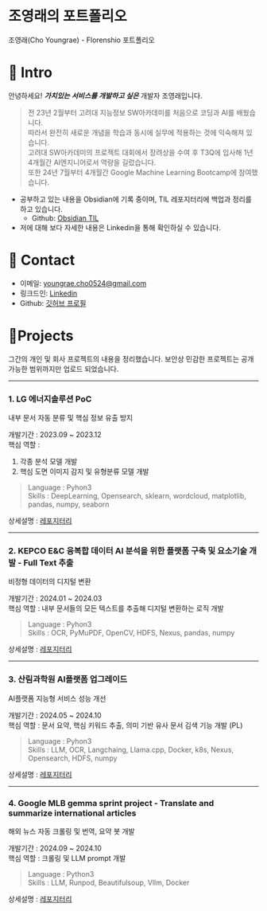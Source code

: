 # 조영래의 포트폴리오
조영래(Cho Youngrae) - Florenshio 포트폴리오

# 📌 Intro
안녕하세요! _**가치있는 서비스를 개발하고 싶은**_ 개발자 조영래입니다.

>전 23년 2월부터 고려대 지능정보 SW아카데미를 처음으로 코딩과 AI를 배웠습니다.  
>따라서 완전히 새로운 개념을 학습과 동시에 실무에 적용하는 것에 익숙해져 있습니다.  
>고려대 SW아카데미의 프로젝트 대회에서 장려상을 수여 후 T3Q에 입사해 1년 4개월간 AI엔지니어로서 역량을 길렀습니다.  
>또한 24년 7월부터 4개월간 Google Machine Learning Bootcamp에 참여했습니다.  

- 공부하고 있는 내용을 Obsidian에 기록 중이며, TIL 레포지터리에 백업과 정리를 하고 있습니다.
  - Github: [Obsidian TIL](https://github.com/Florenshio/Obsidian_TIL)
- 저에 대해 보다 자세한 내용은 Linkedin을 통해 확인하실 수 있습니다.

# 📌 Contact
- 이메일: youngrae.cho0524@gmail.com
- 링크드인: [Linkedin](www.linkedin.com/in/youngrae-jo-86752b282)
- Github: [깃허브 프로필](https://github.com/Florenshio)

# 📝Projects
그간의 개인 및 회사 프로젝트의 내용을 정리했습니다.
보안상 민감한 프로젝트는 공개 가능한 범위까지만 업로드 되었습니다.

---
### 1. LG 에너지솔루션 PoC
내부 문서 자동 분류 및 핵심 정보 유출 방지

개발기간 : 2023.09 ~ 2023.12  
핵심 역할 : 
  1. 각종 분석 모델 개발
  2. 핵심 도면 이미지 감지 및 유형분류 모델 개발

> Language : Pyhon3  
> Skills : DeepLearning, Opensearch, sklearn, wordcloud, matplotlib, pandas, numpy, seaborn  

상세설명 : [레포지터리](https://github.com/Florenshio/lg_es_poc)

---
### 2. KEPCO E&C 융복합 데이터 AI 분석을 위한 플랫폼 구축 및 요소기술 개발 - Full Text 추출
비정형 데이터의 디지털 변환

개발기간 : 2024.01 ~ 2024.03  
핵심 역할 : 내부 문서들의 모든 텍스트를 추출해 디지털 변환하는 로직 개발

> Language : Pyhon3  
> Skills : OCR, PyMuPDF, OpenCV, HDFS, Nexus, pandas, numpy

상세설명 : [레포지터리](https://github.com/Florenshio/kepco_enc_fulltext)

---
### 3. 산림과학원 AI플랫폼 업그레이드
AI플랫폼 지능형 서비스 성능 개선

개발기간 : 2024.05 ~ 2024.10  
핵심 역할 : 문서 요약, 핵심 키워드 추출, 의미 기반 유사 문서 김색 기능 개발 (PL)  

> Language : Pyhon3  
> Skills : LLM, OCR, Langchaing, Llama.cpp, Docker, k8s, Nexus, Opensearch, HDFS, numpy

상세설명 : [레포지터리](https://github.com/Florenshio/forest_science)

---
### 4. Google MLB gemma sprint project - Translate and summarize international articles
해외 뉴스 자동 크롤링 및 번역, 요약 봇 개발

개발기간 : 2024.09 ~ 2024.10  
핵심 역할 : 크롤링 및 LLM prompt 개발

> Language : Python3  
> Skills : LLM, Runpod, Beautifulsoup, Vllm, Docker

상세설명 : [레포지터리](https://github.com/google-mlb-gemma/Translate-and-summarize-international-articles)
